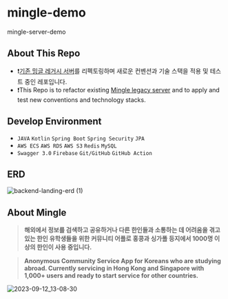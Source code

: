# mingle-demo
mingle-server-demo

## About This Repo

- ❗️[기존 밍글 레거시 서버](https://github.com/Team-Mingle/mingle-server)를 리펙토링하며 새로운 컨벤션과 기술 스택을 적용 및 테스트 중인 레포입니다.
- ❗️This Repo is to refactor existing [Mingle legacy server](https://github.com/Team-Mingle/mingle-server) and to apply and test new conventions and technology stacks.

## Develop Environment

- `JAVA` `Kotlin` `Spring Boot` `Spring Security` `JPA`
- `AWS ECS` `AWS RDS` `AWS S3` `Redis` `MySQL`
- `Swagger 3.0` `Firebase` `Git/GitHub` `GitHub Action`

## ERD

![backend-landing-erd (1)](https://github.com/Team-Mingle/mingle-demo/assets/90260251/20a22bfb-9699-4316-9913-064ab630d288)


## About Mingle

> **해외에서 정보를 검색하고 공유하거나 다른 한인들과 소통하는 데 어려움을 겪고 있는 한인 유학생들을 위한 커뮤니티 어플로 홍콩과 싱가폴 등지에서 1000명 이상의 한인이 사용 중입니다.**

> **Anonymous Community Service App for Koreans who are studying abroad. Currently servicing in Hong Kong and Singapore with 1,000+ users and ready to start service for other countries.**

![2023-09-12_13-08-30](https://github.com/Team-Mingle/mingle-demo/assets/90260251/373d1e38-8e2d-4565-ba74-f26909086811)
